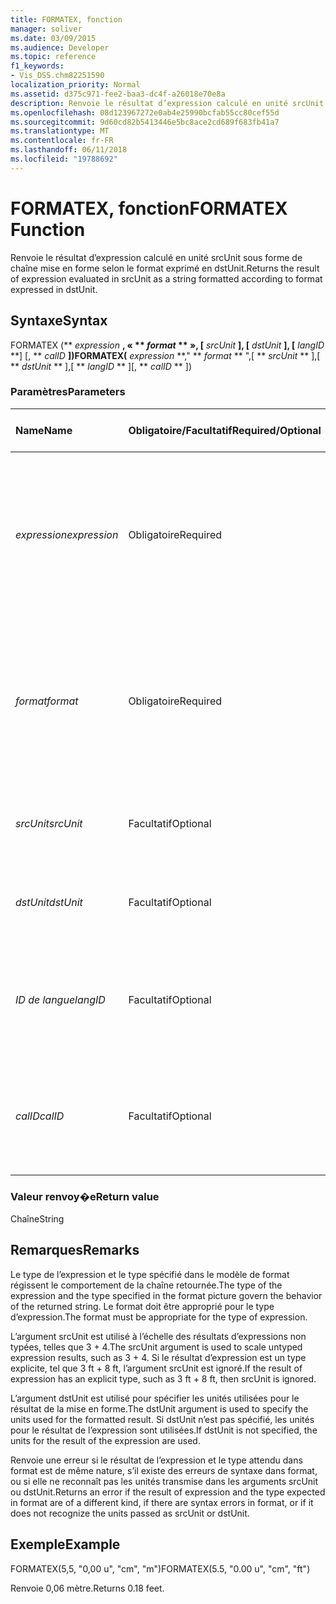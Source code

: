 ```yaml
---
title: FORMATEX, fonction
manager: soliver
ms.date: 03/09/2015
ms.audience: Developer
ms.topic: reference
f1_keywords:
- Vis_DSS.chm82251590
localization_priority: Normal
ms.assetid: d375c971-fee2-baa3-dc4f-a26018e70e8a
description: Renvoie le résultat d’expression calculé en unité srcUnit sous forme de chaîne mise en forme selon le format exprimé en dstUnit.
ms.openlocfilehash: 08d123967272e0ab4e25990bcfab55cc80cef55d
ms.sourcegitcommit: 9d60cd82b5413446e5bc8ace2cd689f683fb41a7
ms.translationtype: MT
ms.contentlocale: fr-FR
ms.lasthandoff: 06/11/2018
ms.locfileid: "19788692"
---
```

# <a name="formatex-function"></a><span data-ttu-id="828c1-103">FORMATEX, fonction</span><span class="sxs-lookup"><span data-stu-id="828c1-103">FORMATEX Function</span></span>

<span data-ttu-id="828c1-104">Renvoie le résultat d’expression calculé en unité srcUnit sous forme de chaîne mise en forme selon le format exprimé en dstUnit.</span><span class="sxs-lookup"><span data-stu-id="828c1-104">Returns the result of expression evaluated in srcUnit as a string formatted according to format expressed in dstUnit.</span></span>
  
## <a name="syntax"></a><span data-ttu-id="828c1-105">Syntaxe</span><span class="sxs-lookup"><span data-stu-id="828c1-105">Syntax</span></span>

<span data-ttu-id="828c1-106">FORMATEX (** *expression* **, « ** *format* ** », [** *srcUnit* **], [** *dstUnit* **], [** *langID* **] [, ** *calID* **])</span><span class="sxs-lookup"><span data-stu-id="828c1-106">FORMATEX(** *expression* **," ** *format* ** ",[ ** *srcUnit* ** ],[ ** *dstUnit* ** ],[ ** *langID* ** ][, ** *calID* ** ])</span></span> 
  
### <a name="parameters"></a><span data-ttu-id="828c1-107">Paramètres</span><span class="sxs-lookup"><span data-stu-id="828c1-107">Parameters</span></span>

|<span data-ttu-id="828c1-108">**Name**</span><span class="sxs-lookup"><span data-stu-id="828c1-108">**Name**</span></span>|<span data-ttu-id="828c1-109">**Obligatoire/Facultatif**</span><span class="sxs-lookup"><span data-stu-id="828c1-109">**Required/Optional**</span></span>|<span data-ttu-id="828c1-110">**Type de données**</span><span class="sxs-lookup"><span data-stu-id="828c1-110">**Data Type**</span></span>|<span data-ttu-id="828c1-111">**Description**</span><span class="sxs-lookup"><span data-stu-id="828c1-111">**Description**</span></span>|
|:-----|:-----|:-----|:-----|
| <span data-ttu-id="828c1-112">_expression_</span><span class="sxs-lookup"><span data-stu-id="828c1-112">_expression_</span></span> <br/> |<span data-ttu-id="828c1-113">Obligatoire</span><span class="sxs-lookup"><span data-stu-id="828c1-113">Required</span></span>  <br/> |<span data-ttu-id="828c1-114">**Chaîne**</span><span class="sxs-lookup"><span data-stu-id="828c1-114">**String**</span></span> <br/> |<span data-ttu-id="828c1-115">Combinaison de constantes, d’opérateurs, de fonctions et de références à des cellules ShapeSheet constituant une valeur.</span><span class="sxs-lookup"><span data-stu-id="828c1-115">A combination of constants, operators, functions, and references to ShapeSheet cells that results in a value.</span></span>  <br/> |
| <span data-ttu-id="828c1-116">_format_</span><span class="sxs-lookup"><span data-stu-id="828c1-116">_format_</span></span> <br/> |<span data-ttu-id="828c1-117">Obligatoire</span><span class="sxs-lookup"><span data-stu-id="828c1-117">Required</span></span>  <br/> |<span data-ttu-id="828c1-118">**Chaîne**</span><span class="sxs-lookup"><span data-stu-id="828c1-118">**String**</span></span> <br/> |<span data-ttu-id="828c1-119">Le format de l’image utilisée pour la chaîne de format.</span><span class="sxs-lookup"><span data-stu-id="828c1-119">The format picture used to format the string.</span></span> <span data-ttu-id="828c1-120">Pour plus d’informations sur les modèles de format, consultez la rubrique [Sur les modèles de Format](about-format-pictures.md).</span><span class="sxs-lookup"><span data-stu-id="828c1-120">For more information about format pictures, see [About Format Pictures](about-format-pictures.md).</span></span>  <br/> |
| <span data-ttu-id="828c1-121">_srcUnit_</span><span class="sxs-lookup"><span data-stu-id="828c1-121">_srcUnit_</span></span> <br/> |<span data-ttu-id="828c1-122">Facultatif</span><span class="sxs-lookup"><span data-stu-id="828c1-122">Optional</span></span>  <br/> |<span data-ttu-id="828c1-123">**Chaîne**</span><span class="sxs-lookup"><span data-stu-id="828c1-123">**String**</span></span> <br/> | <span data-ttu-id="828c1-124">Unités utilisées pour calculer expression (po, cm, etc.).</span><span class="sxs-lookup"><span data-stu-id="828c1-124">Units used to evaluate expression (in, cm, and so forth).</span></span>  <br/> |
| <span data-ttu-id="828c1-125">_dstUnit_</span><span class="sxs-lookup"><span data-stu-id="828c1-125">_dstUnit_</span></span> <br/> |<span data-ttu-id="828c1-126">Facultatif</span><span class="sxs-lookup"><span data-stu-id="828c1-126">Optional</span></span>  <br/> |<span data-ttu-id="828c1-127">**Chaîne**</span><span class="sxs-lookup"><span data-stu-id="828c1-127">**String**</span></span> <br/> |<span data-ttu-id="828c1-128">Unités à utiliser pour le résultat d’expression (po, cm, etc.).</span><span class="sxs-lookup"><span data-stu-id="828c1-128">Units to use for the result of expression (in, cm, and so forth).</span></span>  <br/> |
| <span data-ttu-id="828c1-129">_ID de langue_</span><span class="sxs-lookup"><span data-stu-id="828c1-129">_langID_</span></span> <br/> |<span data-ttu-id="828c1-130">Facultatif</span><span class="sxs-lookup"><span data-stu-id="828c1-130">Optional</span></span>  <br/> |<span data-ttu-id="828c1-131">**Number**</span><span class="sxs-lookup"><span data-stu-id="828c1-131">**Number**</span></span> <br/> |<span data-ttu-id="828c1-132">Langue utilisée lors de la mise en forme des dates/heures de Microsoft Office System.</span><span class="sxs-lookup"><span data-stu-id="828c1-132">The language used when formatting Microsoft Office System date/time pictures.</span></span>  <br/> |
| <span data-ttu-id="828c1-133">_calID_</span><span class="sxs-lookup"><span data-stu-id="828c1-133">_calID_</span></span> <br/> |<span data-ttu-id="828c1-134">Facultatif</span><span class="sxs-lookup"><span data-stu-id="828c1-134">Optional</span></span>  <br/> |<span data-ttu-id="828c1-135">**Number**</span><span class="sxs-lookup"><span data-stu-id="828c1-135">**Number**</span></span> <br/> |<span data-ttu-id="828c1-136">Calendrier utilisé lors de la mise en forme des dates/heures de Microsoft Office System.</span><span class="sxs-lookup"><span data-stu-id="828c1-136">The calendar used when formatting Microsoft Office System date/time pictures.</span></span>  <br/> |
   
### <a name="return-value"></a><span data-ttu-id="828c1-137">Valeur renvoy�e</span><span class="sxs-lookup"><span data-stu-id="828c1-137">Return value</span></span>

<span data-ttu-id="828c1-138">Chaîne</span><span class="sxs-lookup"><span data-stu-id="828c1-138">String</span></span>
  
## <a name="remarks"></a><span data-ttu-id="828c1-139">Remarques</span><span class="sxs-lookup"><span data-stu-id="828c1-139">Remarks</span></span>

<span data-ttu-id="828c1-140">Le type de l’expression et le type spécifié dans le modèle de format régissent le comportement de la chaîne retournée.</span><span class="sxs-lookup"><span data-stu-id="828c1-140">The type of the expression and the type specified in the format picture govern the behavior of the returned string.</span></span> <span data-ttu-id="828c1-141">Le format doit être approprié pour le type d’expression.</span><span class="sxs-lookup"><span data-stu-id="828c1-141">The format must be appropriate for the type of expression.</span></span>
  
<span data-ttu-id="828c1-142">L’argument srcUnit est utilisé à l’échelle des résultats d’expressions non typées, telles que 3 + 4.</span><span class="sxs-lookup"><span data-stu-id="828c1-142">The srcUnit argument is used to scale untyped expression results, such as 3 + 4.</span></span> <span data-ttu-id="828c1-143">Si le résultat d’expression est un type explicite, tel que 3 ft + 8 ft, l’argument srcUnit est ignoré.</span><span class="sxs-lookup"><span data-stu-id="828c1-143">If the result of expression has an explicit type, such as 3 ft + 8 ft, then srcUnit is ignored.</span></span>
  
<span data-ttu-id="828c1-144">L’argument dstUnit est utilisé pour spécifier les unités utilisées pour le résultat de la mise en forme.</span><span class="sxs-lookup"><span data-stu-id="828c1-144">The dstUnit argument is used to specify the units used for the formatted result.</span></span> <span data-ttu-id="828c1-145">Si dstUnit n’est pas spécifié, les unités pour le résultat de l’expression sont utilisées.</span><span class="sxs-lookup"><span data-stu-id="828c1-145">If dstUnit is not specified, the units for the result of the expression are used.</span></span>
  
<span data-ttu-id="828c1-146">Renvoie une erreur si le résultat de l’expression et le type attendu dans format est de même nature, s’il existe des erreurs de syntaxe dans format, ou si elle ne reconnaît pas les unités transmise dans les arguments srcUnit ou dstUnit.</span><span class="sxs-lookup"><span data-stu-id="828c1-146">Returns an error if the result of expression and the type expected in format are of a different kind, if there are syntax errors in format, or if it does not recognize the units passed as srcUnit or dstUnit.</span></span>
  
## <a name="example"></a><span data-ttu-id="828c1-147">Exemple</span><span class="sxs-lookup"><span data-stu-id="828c1-147">Example</span></span>

<span data-ttu-id="828c1-148">FORMATEX(5,5, "0,00 u", "cm", "m")</span><span class="sxs-lookup"><span data-stu-id="828c1-148">FORMATEX(5.5, "0.00 u", "cm", "ft")</span></span> 
  
<span data-ttu-id="828c1-149">Renvoie 0,06 mètre.</span><span class="sxs-lookup"><span data-stu-id="828c1-149">Returns 0.18 feet.</span></span> 
  

